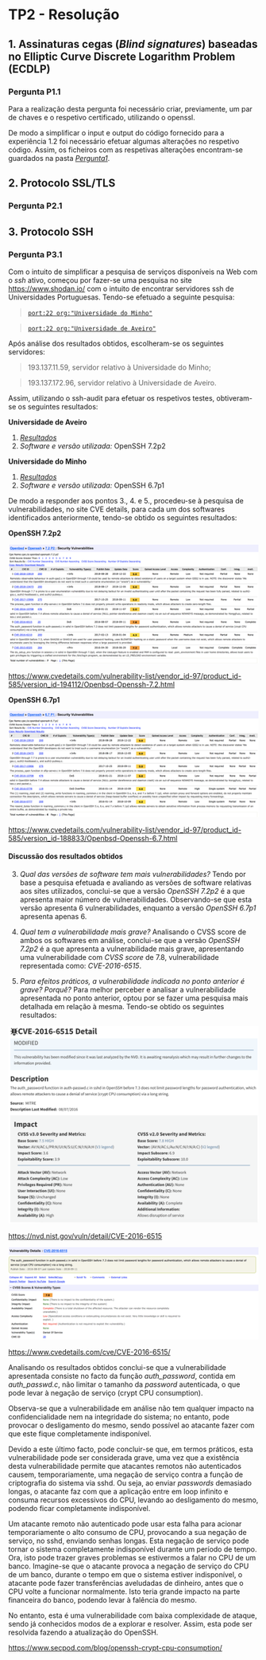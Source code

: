 # TP2 - Resolução

## 1\. Assinaturas cegas (_Blind signatures_) baseadas no Elliptic Curve Discrete Logarithm Problem (ECDLP)

### Pergunta P1.1

Para a realização desta pergunta foi necessário criar, previamente, um par de chaves e o respetivo certificado, utilizando o openssl.

De modo a simplificar o input e output do código fornecido para a experiência 1.2 foi necessário efetuar algumas alterações no respetivo código. Assim, os ficheiros com as respetivas alterações encontram-se guardados na pasta *[Pergunta1](https://github.com/uminho-miei-engseg-18-19/Grupo1/tree/master/TP2/Pergunta1)*.

## 2\. Protocolo SSL/TLS

### Pergunta P2.1



## 3\. Protocolo SSH

### Pergunta P3.1

Com o intuito de simplificar a pesquisa de serviços disponíveis na Web com o *ssh* ativo, começou por fazer-se uma pesquisa no site https://www.shodan.io/ com o intuito de encontrar servidores ssh de Universidades Portuguesas. Tendo-se efetuado a seguinte pesquisa:

> [`port:22 org:"Universidade do Minho"`](https://www.shodan.io/search?query=port%3A22+org%3A%22Universidade+do+Minho%22)

> [`port:22 org:"Universidade de Aveiro"`](https://www.shodan.io/search?query=port%3A22+org%3A%22Universidade+de+Aveiro%22)

Após análise dos resultados obtidos, escolheram-se os seguintes servidores:

> 193.137.11.59, servidor relativo à Universidade do Minho;

> 193.137.172.96, servidor relativo à Universidade de Aveiro.

Assim, utilizando o ssh-audit para efetuar os respetivos testes, obtiveram-se os seguintes resultados:

**Universidade de Aveiro**

1. *[Resultados](https://github.com/uminho-miei-engseg-18-19/Grupo1/blob/master/TP2/Pergunta3/mmlog.fis.ua.pt.md)*
2. *Software e versão utilizada:* OpenSSH 7.2p2

**Universidade do Minho**

1. *[Resultados](https://github.com/uminho-miei-engseg-18-19/Grupo1/blob/master/TP2/Pergunta3/193.137.11.59.md)*
2. *Software e versão utilizada:* OpenSSH 6.7p1

De modo a responder aos pontos 3., 4. e 5., procedeu-se à pesquisa de vulnerabilidades, no site CVE details, para cada um dos softwares identificados anteriormente, tendo-se obtido os seguintes resultados:


**OpenSSH 7.2p2**

![UMinho](https://github.com/uminho-miei-engseg-18-19/Grupo1/blob/master/TP2/Pergunta3/UMinho.png)

https://www.cvedetails.com/vulnerability-list/vendor_id-97/product_id-585/version_id-194112/Openbsd-Openssh-7.2.html


**OpenSSH 6.7p1**

![UA](https://github.com/uminho-miei-engseg-18-19/Grupo1/blob/master/TP2/Pergunta3/UA.png)

https://www.cvedetails.com/vulnerability-list/vendor_id-97/product_id-585/version_id-188833/Openbsd-Openssh-6.7.html


#### Discussão dos resultados obtidos

3. *Qual das versões de software tem mais vulnerabilidades?* Tendo por base a pesquisa efetuada e avaliando as versões de software relativas aos sites utilizados, conclui-se que a versão *OpenSSH 7.2p2* é a que apresenta maior número de vulnerabilidades. Observando-se que esta versão apresenta 6 vulnerabilidades, enquanto a versão *OpenSSH 6.7p1* apresenta apenas 6.

4. *Qual tem a vulnerabilidade mais grave?* Analisando o CVSS score de ambos os softwares em análise, conclui-se que a versão *OpenSSH 7.2p2* é a que apresenta a vulnerabilidade mais grave, apresentando uma vulnerabilidade com *CVSS score* de 7.8, vulnerabilidade representada como: *CVE-2016-6515*.

5. *Para efeitos práticos, a vulnerabilidade indicada no ponto anterior é grave? Porquê?* Para melhor perceber e analisar a vulnerabilidade apresentada no ponto anterior, optou por se fazer uma pesquisa mais detalhada em relação à mesma. Tendo-se obtido os seguintes resultados:

![NVD](https://github.com/uminho-miei-engseg-18-19/Grupo1/blob/master/TP2/Pergunta3/NVD.png)

https://nvd.nist.gov/vuln/detail/CVE-2016-6515


![CVE](https://github.com/uminho-miei-engseg-18-19/Grupo1/blob/master/TP2/Pergunta3/CVE.png)

https://www.cvedetails.com/cve/CVE-2016-6515/


Analisando os resultados obtidos conclui-se que a vulnerabilidade apresentada consiste no facto da função *auth_password*, contida em *auth_passwd.c*, não limitar o tamanho da *password* autenticada, o que pode levar à negação de serviço (crypt CPU consumption).

Observa-se que a vulnerabilidade em análise não tem qualquer impacto na confidencialidade nem na integridade do sistema; no entanto, pode provocar o desligamento do mesmo, sendo possível ao atacante fazer com que este fique completamente indisponível.

Devido a este último facto, pode concluir-se que, em termos práticos, esta vulnerabilidade pode ser considerada grave, uma vez que a existência desta vulnerabilidade permite que atacantes remotos não autenticados causem, temporariamente, uma negação de serviço contra a função de criptografia do sistema via sshd. Ou seja, ao enviar *passwords* demasiado longas, o atacante faz com que a aplicação entre em loop infinito e consuma recursos excessivos do CPU, levando ao desligamento do mesmo, podendo ficar completamente indisponível.

Um atacante remoto não autenticado pode usar esta falha para acionar temporariamente o alto consumo de CPU, provocando a sua negação de serviço, no sshd, enviando senhas longas. Esta negação de serviço pode tornar o sistema completamente indisponível durante um período de tempo. Ora, isto pode trazer graves problemas se estivermos a falar no CPU de um banco.
Imagine-se que o atacante provoca a negação de serviço do CPU de um banco, durante o tempo em que o sistema estiver indisponível, o atacante pode fazer transferências aveludadas de dinheiro, antes que o CPU volte a funcionar normalmente. Isto teria grande impacto na parte financeira do banco, podendo levar à falência do mesmo.


No entanto, esta é uma vulnerabilidade com baixa complexidade de ataque, sendo já conhecidos modos de a explorar e resolver. Assim, esta pode ser resolvida fazendo a atualização do OpenSSH.

https://www.secpod.com/blog/openssh-crypt-cpu-consumption/

